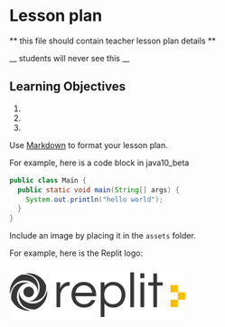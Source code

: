 # Lesson plan
  
  ** this file should contain teacher lesson plan details ** 

  __ students will never see this __

  ## Learning Objectives
  1. 
  2. 
  3. 

  Use [Markdown](https://gist.github.com/cuonggt/9b7d08a597b167299f0d) to format your lesson plan.

  For example, here is a code block in java10_beta
```java
public class Main {
  public static void main(String[] args) {
    System.out.println("hello world");
  }
}
```

  
  Include an image by placing it in the `assets` folder.

  For example, here is the Replit logo:

  ![alt text](assets/logo.png)
  
  
